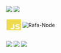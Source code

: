 <div> 
  <img height="180em" src="https://github-readme-stats.vercel.app/api?username=devrpaulo&theme=shadow_blue&show_icons=true">
  <img height="100em" src="https://github-readme-stats.vercel.app/api/top-langs/?username=devrpaulo&layout=compact&langs_count=168&theme=shadow_blue">
</div>

<div style="display: inline_block"><br>
  <img align="center" alt="paulo-Js" height="30" width="40" src="https://raw.githubusercontent.com/devicons/devicon/master/icons/javascript/javascript-plain.svg">
  <img align="center" alt="Rafa-Node" height="30" width="40" src="https://cdn.jsdelivr.net/gh/devicons/devicon@latest/icons/nodejs/nodejs-original-wordmark.svg">
</div>

##

<div> 
 <a href="[https://discord.gg/wagxzStdcR](https://discord.gg/7PaC9kj7)" target="_blank"><img src="https://img.shields.io/badge/Discord-7289DA?style=for-the-badge&logo=discord&logoColor=white" target="_blank"></a> 
  <a href = "mailto:devrpaulo29@gmail.com"><img src="https://img.shields.io/badge/-Gmail-%23333?style=for-the-badge&logo=gmail&logoColor=white" target="_blank"></a>
  <a href="www.linkedin.com/in/paulo-fernando-7366aa2a7 " target="_blank"><img src="https://img.shields.io/badge/-LinkedIn-%230077B5?style=for-the-badge&logo=linkedin&logoColor=white" target="_blank"></a> 
  
</div>
